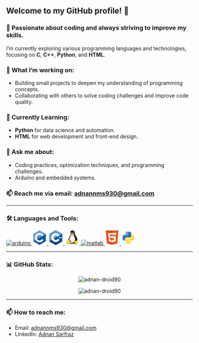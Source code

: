 ## Welcome to my GitHub profile! 👋

### 🚀 Passionate about coding and always striving to improve my skills.

I’m currently exploring various programming languages and technologies, focusing on **C**, **C++**, **Python**, and **HTML**.

### 🔭 What I’m working on:
- Building small projects to deepen my understanding of programming concepts.
- Collaborating with others to solve coding challenges and improve code quality.

### 🌱 Currently Learning:
- **Python** for data science and automation.
- **HTML** for web development and front-end design.

### 💬 Ask me about:
- Coding practices, optimization techniques, and programming challenges.
- Arduino and embedded systems.

### 📫 Reach me via email: [adnannms930@gmail.com](mailto:adnannms930@gmail.com)

---

### 🛠️ Languages and Tools:
<p align="left">
  <a href="https://www.arduino.cc/" target="_blank" rel="noreferrer"> <img src="https://cdn.worldvectorlogo.com/logos/arduino-1.svg" alt="arduino" width="40" height="40"/> </a> 
  <a href="https://www.cprogramming.com/" target="_blank" rel="noreferrer"> <img src="https://raw.githubusercontent.com/devicons/devicon/master/icons/c/c-original.svg" alt="c" width="40" height="40"/> </a> 
  <a href="https://www.w3schools.com/cpp/" target="_blank" rel="noreferrer"> <img src="https://raw.githubusercontent.com/devicons/devicon/master/icons/cplusplus/cplusplus-original.svg" alt="cplusplus" width="40" height="40"/> </a> 
  <a href="https://www.linux.org/" target="_blank" rel="noreferrer"> <img src="https://raw.githubusercontent.com/devicons/devicon/master/icons/linux/linux-original.svg" alt="linux" width="40" height="40"/> </a> 
  <a href="https://www.mathworks.com/" target="_blank" rel="noreferrer"> <img src="https://upload.wikimedia.org/wikipedia/commons/2/21/Matlab_Logo.png" alt="matlab" width="40" height="40"/> </a> 
  <a href="https://www.w3.org/html/" target="_blank" rel="noreferrer"> <img src="https://raw.githubusercontent.com/devicons/devicon/master/icons/html5/html5-original.svg" alt="html" width="40" height="40"/> </a> 
  <a href="https://www.python.org/" target="_blank" rel="noreferrer"> <img src="https://raw.githubusercontent.com/devicons/devicon/master/icons/python/python-original.svg" alt="python" width="40" height="40"/> </a>
</p>

---

### 📊 GitHub Stats:

<p align="center">
  <img src="https://github-readme-stats.vercel.app/api?username=adnan-droid90&show_icons=true&locale=en" alt="adnan-droid90" />
</p>

<p align="center">
  <img src="https://github-readme-streak-stats.herokuapp.com/?user=adnan-droid90&" alt="adnan-droid90" />
</p>

---

### 📫 How to reach me:
- Email: [adnannms930@gmail.com](mailto:adnannms930@gmail.com)
- LinkedIn: [Adnan Sarfraz](https://www.linkedin.com/in/adnansarfraz/)
